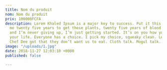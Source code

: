 ```yaml
---
title: Nom du produit
nom: Nom du produit
prix: 100000FCFA
description: Lorem Khaled Ipsum is a major key to success. Put it this way, it took
  me twenty five years to get these plants, twenty five years of blood sweat and tears,
  and I’m never giving up, I’m just getting started. It’s on you how you want to live
  your life. Everyone has a choice. I pick my choice, squeaky clean. Let’s see what
  Chef Dee got that they don’t want us to eat. Cloth talk. Mogul talk.
image: "/uploads/1.jpg"
date: 2018-11-27 12:03:10 +0000
published: false

---
```


